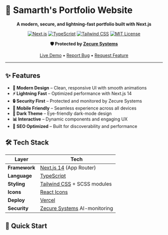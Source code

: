 # 🚀 Samarth's Portfolio Website

<div align="center">

**A modern, secure, and lightning-fast portfolio built with Next.js**

[![Next.js](https://img.shields.io/badge/Next.js-14-black?style=for-the-badge&logo=next.js)](https://nextjs.org/)
[![TypeScript](https://img.shields.io/badge/TypeScript-blue?style=for-the-badge&logo=typescript)](https://www.typescriptlang.org/)
[![Tailwind CSS](https://img.shields.io/badge/Tailwind-CSS-38B2AC?style=for-the-badge&logo=tailwind-css)](https://tailwindcss.com/)
[![MIT License](https://img.shields.io/badge/License-MIT-yellow?style=for-the-badge)](LICENSE)

**🛡️ Protected by [Zecure Systems](https://github.com/samarth3101/zecure-systems)**

[Live Demo](https://samarthpatil.dev) • [Report Bug](https://github.com/samarth3101/portfolio/issues) • [Request Feature](https://github.com/samarth3101/portfolio/issues)

</div>

---

## ✨ Features

- **🎨 Modern Design** – Clean, responsive UI with smooth animations  
- **⚡ Lightning Fast** – Optimized performance with Next.js 14  
- **🔒 Security First** – Protected and monitored by Zecure Systems  
- **📱 Mobile Friendly** – Seamless experience across all devices  
- **🌙 Dark Theme** – Eye-friendly dark-mode design  
- **📊 Interactive** – Dynamic components and engaging UX  
- **🎯 SEO Optimized** – Built for discoverability and performance  

## 🛠️ Tech Stack

| Layer | Tech |
|-------|------|
| **Framework** | [Next.js 14](https://nextjs.org) (App Router) |
| **Language** | [TypeScript](https://www.typescriptlang.org/) |
| **Styling** | [Tailwind CSS](https://tailwindcss.com/) + SCSS modules |
| **Icons** | [React Icons](https://react-icons.github.io/react-icons/) |
| **Deploy** | [Vercel](https://vercel.com) |
| **Security** | [Zecure Systems](https://github.com/samarth3101/zecure-systems) AI-monitoring |

## 🚀 Quick Start

